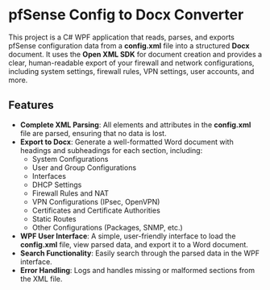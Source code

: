 # pfSense Config to Docx Converter

This project is a C# WPF application that reads, parses, and exports pfSense configuration data from a **config.xml** file into a structured **Docx** document. It uses the **Open XML SDK** for document creation and provides a clear, human-readable export of your firewall and network configurations, including system settings, firewall rules, VPN settings, user accounts, and more.

## Features
- **Complete XML Parsing**: All elements and attributes in the **config.xml** file are parsed, ensuring that no data is lost.
- **Export to Docx**: Generate a well-formatted Word document with headings and subheadings for each section, including:
  - System Configurations
  - User and Group Configurations
  - Interfaces
  - DHCP Settings
  - Firewall Rules and NAT
  - VPN Configurations (IPsec, OpenVPN)
  - Certificates and Certificate Authorities
  - Static Routes
  - Other Configurations (Packages, SNMP, etc.)
- **WPF User Interface**: A simple, user-friendly interface to load the **config.xml** file, view parsed data, and export it to a Word document.
- **Search Functionality**: Easily search through the parsed data in the WPF interface.
- **Error Handling**: Logs and handles missing or malformed sections from the XML file.
  
